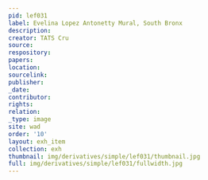 ```yaml
---
pid: lef031
label: Evelina Lopez Antonetty Mural, South Bronx
description:
creator: TATS Cru
source:
respository:
papers:
location:
sourcelink:
publisher:
_date:
contributor:
rights:
relation:
_type: image
site: wad
order: '10'
layout: exh_item
collection: exh
thumbnail: img/derivatives/simple/lef031/thumbnail.jpg
full: img/derivatives/simple/lef031/fullwidth.jpg
---
```

